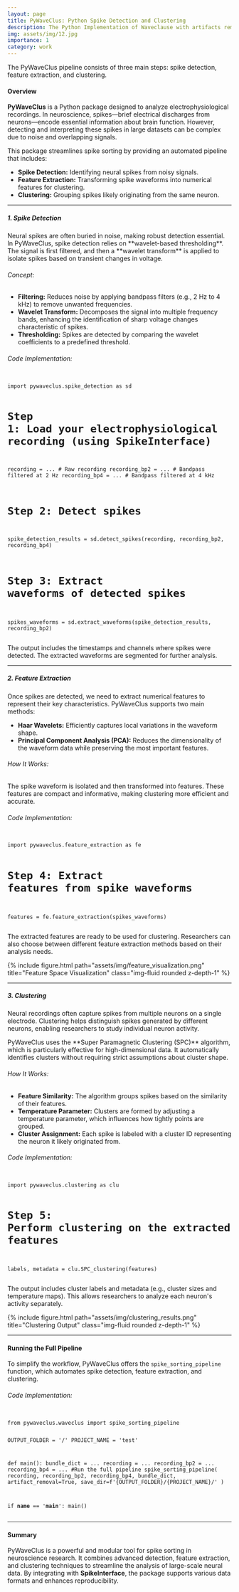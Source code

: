 ```yaml
---
layout: page
title: PyWaveClus: Python Spike Detection and Clustering
description: The Python Implementation of Waveclause with artifacts removal.
img: assets/img/12.jpg
importance: 1
category: work
---
```




<div class="caption">
    The PyWaveClus pipeline consists of three main steps: spike detection, feature extraction, and clustering.
</div>

<h4>Overview</h4>
<p>
    <strong>PyWaveClus</strong> is a Python package designed to analyze electrophysiological recordings. In neuroscience, spikes—brief electrical discharges from neurons—encode essential information about brain function. 
    However, detecting and interpreting these spikes in large datasets can be complex due to noise and overlapping signals.
</p>
<p>
    This package streamlines spike sorting by providing an automated pipeline that includes:
</p>
<ul>
    <li><strong>Spike Detection:</strong> Identifying neural spikes from noisy signals.</li>
    <li><strong>Feature Extraction:</strong> Transforming spike waveforms into numerical features for clustering.</li>
    <li><strong>Clustering:</strong> Grouping spikes likely originating from the same neuron.</li>
</ul>

---

<h5>1. Spike Detection</h5>
<p>
    Neural spikes are often buried in noise, making robust detection essential. In PyWaveClus, spike detection relies on **wavelet-based thresholding**. 
    The signal is first filtered, and then a **wavelet transform** is applied to isolate spikes based on transient changes in voltage.
</p>

<h6>Concept:</h6>
<ul>
    <li><strong>Filtering:</strong> Reduces noise by applying bandpass filters (e.g., 2 Hz to 4 kHz) to remove unwanted frequencies.</li>
    <li><strong>Wavelet Transform:</strong> Decomposes the signal into multiple frequency bands, enhancing the identification of sharp voltage changes characteristic of spikes.</li>
    <li><strong>Thresholding:</strong> Spikes are detected by comparing the wavelet coefficients to a predefined threshold.</li>
</ul>

<h6>Code Implementation:</h6>
<pre><code class="language-python">
import pywaveclus.spike_detection as sd

# Step 1: Load your electrophysiological recording (using SpikeInterface)
recording = ...            # Raw recording
recording_bp2 = ...        # Bandpass filtered at 2 Hz
recording_bp4 = ...        # Bandpass filtered at 4 kHz

# Step 2: Detect spikes
spike_detection_results = sd.detect_spikes(recording, recording_bp2, recording_bp4)

# Step 3: Extract waveforms of detected spikes
spikes_waveforms = sd.extract_waveforms(spike_detection_results, recording_bp2)
</code></pre>

<p>
    The output includes the timestamps and channels where spikes were detected. The extracted waveforms are segmented for further analysis.
</p>

<div class="row">
    <div class="col-sm mt-3 mt-md-0">
    </div>
</div>

---

<h5>2. Feature Extraction</h5>
<p>
    Once spikes are detected, we need to extract numerical features to represent their key characteristics. PyWaveClus supports two main methods:
</p>
<ul>
    <li><strong>Haar Wavelets:</strong> Efficiently captures local variations in the waveform shape.</li>
    <li><strong>Principal Component Analysis (PCA):</strong> Reduces the dimensionality of the waveform data while preserving the most important features.</li>
</ul>

<h6>How It Works:</h6>
<p>
    The spike waveform is isolated and then transformed into features. These features are compact and informative, making clustering more efficient and accurate.
</p>

<h6>Code Implementation:</h6>
<pre><code class="language-python">
import pywaveclus.feature_extraction as fe

# Step 4: Extract features from spike waveforms
features = fe.feature_extraction(spikes_waveforms)
</code></pre>

<p>
    The extracted features are ready to be used for clustering. Researchers can also choose between different feature extraction methods based on their analysis needs.
</p>

<div class="row justify-content-sm-center">
    <div class="col-sm-8 mt-3 mt-md-0">
        {% include figure.html path="assets/img/feature_visualization.png" title="Feature Space Visualization" class="img-fluid rounded z-depth-1" %}
    </div>
</div>

---

<h5>3. Clustering</h5>
<p>
    Neural recordings often capture spikes from multiple neurons on a single electrode. Clustering helps distinguish spikes generated by different neurons, enabling researchers to study individual neuron activity.
</p>
<p>
    PyWaveClus uses the **Super Paramagnetic Clustering (SPC)** algorithm, which is particularly effective for high-dimensional data. It automatically identifies clusters without requiring strict assumptions about cluster shape.
</p>

<h6>How It Works:</h6>
<ul>
    <li><strong>Feature Similarity:</strong> The algorithm groups spikes based on the similarity of their features.</li>
    <li><strong>Temperature Parameter:</strong> Clusters are formed by adjusting a temperature parameter, which influences how tightly points are grouped.</li>
    <li><strong>Cluster Assignment:</strong> Each spike is labeled with a cluster ID representing the neuron it likely originated from.</li>
</ul>

<h6>Code Implementation:</h6>
<pre><code class="language-python">
import pywaveclus.clustering as clu

# Step 5: Perform clustering on the extracted features
labels, metadata = clu.SPC_clustering(features)
</code></pre>

<p>
    The output includes cluster labels and metadata (e.g., cluster sizes and temperature maps). This allows researchers to analyze each neuron's activity separately.
</p>

<div class="row">
    <div class="col-sm mt-3 mt-md-0">
        {% include figure.html path="assets/img/clustering_results.png" title="Clustering Output" class="img-fluid rounded z-depth-1" %}
    </div>
</div>

---

<h4>Running the Full Pipeline</h4>
<p>
    To simplify the workflow, PyWaveClus offers the <code>spike_sorting_pipeline</code> function, which automates spike detection, feature extraction, and clustering.
</p>

<h6>Code Implementation:</h6>
<pre><code class="language-python">
from pywaveclus.waveclus import spike_sorting_pipeline

OUTPUT_FOLDER = '/'
PROJECT_NAME = 'test'

def main():
    bundle_dict = ...
    recording = ...
    recording_bp2 = ...
    recording_bp4 = ...
    #Run the full pipeline
    spike_sorting_pipeline(
        recording, 
        recording_bp2, 
        recording_bp4, 
        bundle_dict,
        artifact_removal=True,
        save_dir=f'{OUTPUT_FOLDER}/{PROJECT_NAME}/'
    )

if __name__ == '__main__':
    main()
</code></pre>

---

<h4>Summary</h4>
<p>
    PyWaveClus is a powerful and modular tool for spike sorting in neuroscience research. It combines advanced detection, feature extraction, and clustering techniques to streamline the analysis of large-scale neural data. By integrating with <strong>SpikeInterface</strong>, the package supports various data formats and enhances reproducibility.
</p>
